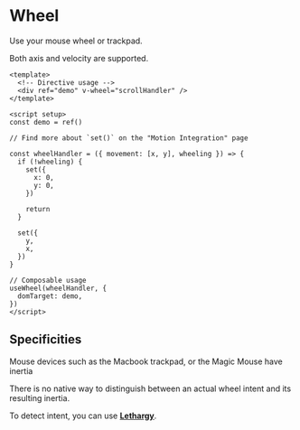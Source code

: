 # Wheel

Use your mouse wheel or trackpad.

Both axis and velocity are supported.

<WheelExample />

```vue
<template>
  <!-- Directive usage -->
  <div ref="demo" v-wheel="scrollHandler" />
</template>

<script setup>
const demo = ref()

// Find more about `set()` on the "Motion Integration" page

const wheelHandler = ({ movement: [x, y], wheeling }) => {
  if (!wheeling) {
    set({
      x: 0,
      y: 0,
    })

    return
  }

  set({
    y,
    x,
  })
}

// Composable usage
useWheel(wheelHandler, {
  domTarget: demo,
})
</script>
```

## Specificities

Mouse devices such as the Macbook trackpad, or the Magic Mouse have inertia

There is no native way to distinguish between an actual wheel intent and its resulting inertia.

To detect intent, you can use [**Lethargy**](https://github.com/d4nyll/lethargy).
